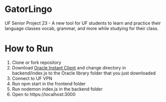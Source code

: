 # GatorLingo
UF Senior Project 23 - A new tool for UF students to learn and practice their language classes vocab, grammar, and more while studying for their class.


# How to Run
1) Clone or fork repository
2) Download [Oracle Instant Client](https://www.oracle.com/database/technologies/instant-client.html) and change directory in backend/index.js to the Oracle library folder that you just downloaded
3) Connect to UF VPN
4) Run npm start in the frontend folder
5) Run nodemon index.js in the backend folder
6) Open to https://localhost:3000
